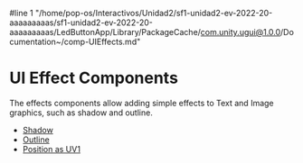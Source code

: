 #line 1 "/home/pop-os/Interactivos/Unidad2/sf1-unidad2-ev-2022-20-aaaaaaaaas/sf1-unidad2-ev-2022-20-aaaaaaaaas/LedButtonApp/Library/PackageCache/com.unity.ugui@1.0.0/Documentation~/comp-UIEffects.md"
# UI Effect Components

The effects components allow adding simple effects to Text and Image graphics, such as shadow and outline.

* [Shadow](script-Shadow.md)
* [Outline](script-Outline.md)
* [Position as UV1](script-PositionAsUV1.md)
